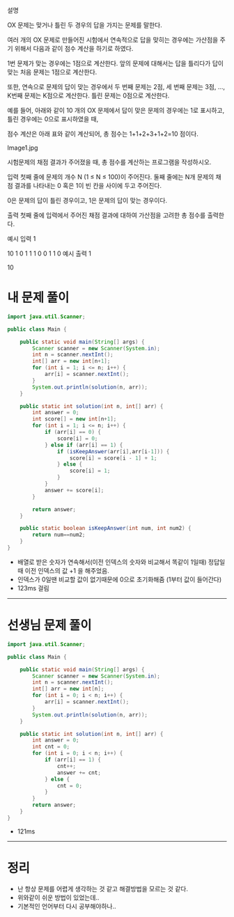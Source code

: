 설명

OX 문제는 맞거나 틀린 두 경우의 답을 가지는 문제를 말한다.

여러 개의 OX 문제로 만들어진 시험에서 연속적으로 답을 맞히는 경우에는 가산점을 주기 위해서 다음과 같이 점수 계산을 하기로 하였다.

1번 문제가 맞는 경우에는 1점으로 계산한다. 앞의 문제에 대해서는 답을 틀리다가 답이 맞는 처음 문제는 1점으로 계산한다.

또한, 연속으로 문제의 답이 맞는 경우에서 두 번째 문제는 2점, 세 번째 문제는 3점, ..., K번째 문제는 K점으로 계산한다. 틀린 문제는 0점으로 계산한다.

예를 들어, 아래와 같이 10 개의 OX 문제에서 답이 맞은 문제의 경우에는 1로 표시하고, 틀린 경우에는 0으로 표시하였을 때,

점수 계산은 아래 표와 같이 계산되어, 총 점수는 1+1+2+3+1+2=10 점이다.

Image1.jpg

시험문제의 채점 결과가 주어졌을 때, 총 점수를 계산하는 프로그램을 작성하시오.


입력
첫째 줄에 문제의 개수 N (1 ≤ N ≤ 100)이 주어진다. 둘째 줄에는 N개 문제의 채점 결과를 나타내는 0 혹은 1이 빈 칸을 사이에 두고 주어진다.

0은 문제의 답이 틀린 경우이고, 1은 문제의 답이 맞는 경우이다.


출력
첫째 줄에 입력에서 주어진 채점 결과에 대하여 가산점을 고려한 총 점수를 출력한다.


예시 입력 1 

10
1 0 1 1 1 0 0 1 1 0
예시 출력 1

10

# 내 문제 풀이
```java
import java.util.Scanner;

public class Main {

    public static void main(String[] args) {
        Scanner scanner = new Scanner(System.in);
        int n = scanner.nextInt();
        int[] arr = new int[n+1];
        for (int i = 1; i <= n; i++) {
            arr[i] = scanner.nextInt();
        }
        System.out.println(solution(n, arr));
    }

    public static int solution(int n, int[] arr) {
        int answer = 0;
        int score[] = new int[n+1];
        for (int i = 1; i <= n; i++) {
            if (arr[i] == 0) {
                score[i] = 0;
            } else if (arr[i] == 1) {
                if (isKeepAnswer(arr[i],arr[i-1])) {
                    score[i] = score[i - 1] + 1;
                } else {
                    score[i] = 1;
                }
            }
            answer += score[i];
        }

        return answer;
    }

    public static boolean isKeepAnswer(int num, int num2) {
        return num==num2;
    }
}
```
- 배열로 받은 숫자가 연속해서(이전 인덱스의 숫자와 비교해서 똑같이 1일때) 정답일때 이전 인덱스의 값 +1 을 해주었음.
- 인덱스가 0일땐 비교할 값이 없기때문에 0으로 초기화해줌 (1부터 값이 들어간다)
- 123ms 걸림
---

# 선생님 문제 풀이
```java
import java.util.Scanner;

public class Main {

    public static void main(String[] args) {
        Scanner scanner = new Scanner(System.in);
        int n = scanner.nextInt();
        int[] arr = new int[n];
        for (int i = 0; i < n; i++) {
            arr[i] = scanner.nextInt();
        }
        System.out.println(solution(n, arr));
    }

    public static int solution(int n, int[] arr) {
        int answer = 0;
        int cnt = 0;
        for (int i = 0; i < n; i++) {
            if (arr[i] == 1) {
                cnt++;
                answer += cnt;
            } else {
                cnt = 0;
            }
        }
        return answer;
    }
}
```
- 121ms
---
# 정리
- 난 항상 문제를 어렵게 생각하는 것 같고 해결방법을 모르는 것 같다.
- 위와같이 쉬운 방법이 있었는데..
- 기본적인 언어부터 다시 공부해야하나..